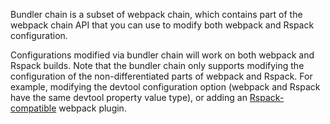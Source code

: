 Bundler chain is a subset of webpack chain, which contains part of the webpack chain API that you can use to modify both webpack and Rspack configuration.

Configurations modified via bundler chain will work on both webpack and Rspack builds. Note that the bundler chain only supports modifying the configuration of the non-differentiated parts of webpack and Rspack. For example, modifying the devtool configuration option (webpack and Rspack have the same devtool property value type), or adding an [Rspack-compatible](https://www.rspack.dev/guide/plugin-compat) webpack plugin.
